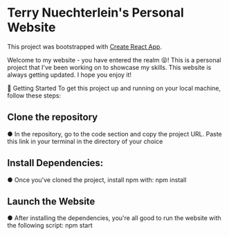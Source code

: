 # Terry Nuechterlein's Personal Website

This project was bootstrapped with [Create React App](https://github.com/facebook/create-react-app).

Welcome to my website - you have entered the realm 😝! This is a personal project that I've been working on to showcase my skills. This website is always getting updated. I hope you enjoy it!

🚀 Getting Started
To get this project up and running on your local machine, follow these steps:

## Clone the repository

● In the repository, go to the code section and copy the project URL. Paste this link in your terminal in the directory of your choice

## Install Dependencies:

● Once you've cloned the project, install npm with: npm install

## Launch the Website

● After installing the dependencies, you're all good to run the website with the following script: npm start

